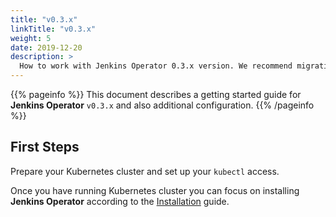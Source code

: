 ```yaml
---
title: "v0.3.x"
linkTitle: "v0.3.x"
weight: 5
date: 2019-12-20
description: >
  How to work with Jenkins Operator 0.3.x version. We recommend migrating to a newer version.
---
```


{{% pageinfo %}}
This document describes a getting started guide for **Jenkins Operator** `v0.3.x` and also additional configuration.
{{% /pageinfo %}}

## First Steps

Prepare your Kubernetes cluster and set up your `kubectl` access.

Once you have running Kubernetes cluster you can focus on installing **Jenkins Operator** according to the [Installation](/kubernetes-operator/docs/installation/) guide.
